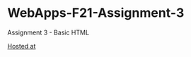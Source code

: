 # WebApps-F21-Assignment-3
Assignment 3 - Basic HTML

[Hosted at]( https://44-563-webapps-f21.github.io/webapps-f21-assignment-3-sanhith693/)